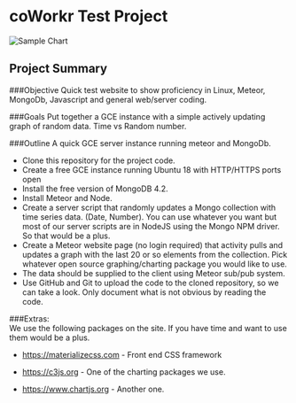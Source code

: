 coWorkr Test Project
============

![Sample Chart](<Website URL>)

## Project Summary

###Objective
Quick test website to show proficiency in Linux, Meteor, MongoDb, Javascript and general web/server coding.

###Goals
Put together a GCE instance with a simple actively updating graph of random data.  Time vs Random number.

###Outline
A quick GCE server instance running meteor and MongoDb.  

* Clone this repository for the project code.
* Create a free GCE instance running Ubuntu 18 with HTTP/HTTPS ports open
* Install the free version of MongoDB 4.2.
* Install Meteor and Node.
* Create a server script that randomly updates a Mongo collection with time series data.  (Date, Number).  You can use whatever you want but most of our server scripts are in NodeJS using the Mongo NPM driver.  So that would be a plus.
* Create a Meteor website page (no login required) that activity pulls and updates a graph with the last 20 or so elements from the collection.  Pick whatever open source graphing/charting package you would like to use.  
* The data should be supplied to the client using Meteor sub/pub system.
* Use GitHub and Git to upload the code to the cloned repository, so we can take a look.  Only document what is not obvious by reading the code.


###Extras:  
We use the following packages on the site.  If you have time and want to use them would be a plus.

* https://materializecss.com - Front end CSS framework

* https://c3js.org - One of the charting packages we use.

* https://www.chartjs.org - Another one.
